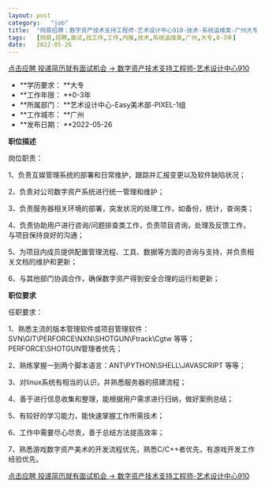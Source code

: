 ```yaml
---
layout:	post
category:	"job"
title:	"网易招聘：数字资产技术支持工程师-艺术设计中心910-技术-系统运维类-广州大专0-3年"
tags:	[网易,招聘,面试,找工作,工作,内推,技术,系统运维类,广州,大专,0-3年]
date:	2022-05-26
---
```


[点击应聘 投递简历就有面试机会 ->  数字资产技术支持工程师-艺术设计中心910](http://mobile.bole.netease.com/bole/boleDetail?id=40474&employeeId=346f03c3cda5f04c&key=all)



- **学历要求： **大专
- **工作年限： **0-3年
- **所属部门： **艺术设计中心-Easy美术部-PIXEL-1组
- **工作城市： **广州
- **发布日期： **2022-05-26



**职位描述**

岗位职责：

1、负责互娱管理系统的部署和日常维护，跟踪并汇报变更以及软件缺陷状况；

2、负责对公司数字资产系统进行统一管理和维护；

3、负责服务器相关环境的部署，突发状况的处理工作，如备份，统计，查询类；

4、负责协助用户进行咨询/问题排查类工作，负责项目咨询，处理及反馈工作，与项目保持良好的沟通；

5、为项目内成员提供配置管理流程、工具、数据等方面的咨询与支持，并负责相关文档的维护和更新；

6、与其他部门协调合作，确保数字资产得到安全合理的运行和更新；



**职位要求**

任职要求：

1、熟悉主流的版本管理软件或项目管理软件：SVN\GIT\PERFORCE\NXN\SHOTGUN\Ftrack\Cgtw 等等；PERFORCE\SHOTGUN管理者优先；

2、熟练掌握一到两个脚本语言：ANT\PYTHON\SHELL\JAVASCRIPT 等等；

3、对linux系统有相当的认识，并熟悉服务器的搭建流程；

4、善于进行信息收集和整理，能根据用户需求进行归纳，做好案例总结；

5、有较好的学习能力，能快速掌握工作所需技术；

6、工作中需要尽心尽责，善于总结方法提高效率；

7、熟悉游戏数字资产美术的开发流程优先，熟悉C/C++者优先，有游戏开发工作经验优先。



[点击应聘 投递简历就有面试机会 ->  数字资产技术支持工程师-艺术设计中心910](http://mobile.bole.netease.com/bole/boleDetail?id=40474&employeeId=346f03c3cda5f04c&key=all)